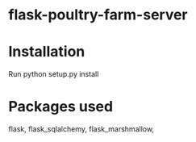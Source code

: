 # flask-poultry-farm-server

# Installation 
Run python setup.py install

# Packages used
flask,
flask_sqlalchemy,
flask_marshmallow,